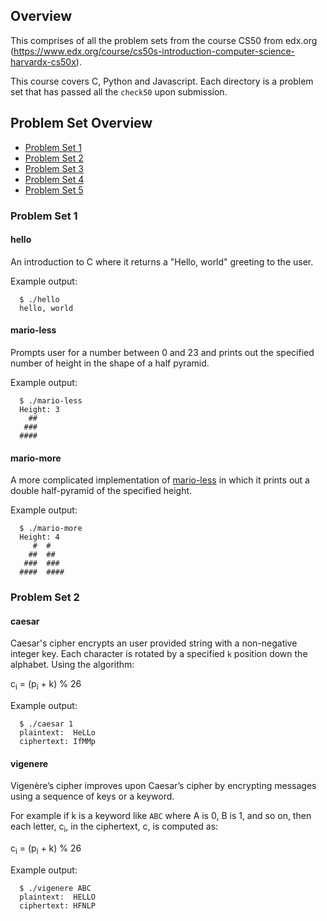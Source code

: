 ## Overview
This comprises of all the problem sets from the course CS50 from edx.org (https://www.edx.org/course/cs50s-introduction-computer-science-harvardx-cs50x).

This course covers C, Python and Javascript. Each directory is a problem set that has passed all the `check50` upon submission.

## Problem Set Overview
- [Problem Set 1](#problem-set-1)
- [Problem Set 2](#problem-set-2)
- [Problem Set 3](#problem-set-3)
- [Problem Set 4](#problem-set-4)
- [Problem Set 5](#problem-set-5)

### Problem Set 1
#### hello
An introduction to C where it returns a "Hello, world" greeting to the user.

Example output:
```
  $ ./hello
  hello, world
```

#### mario-less
Prompts user for a number between 0 and 23 and prints out the specified number of height in the shape of a half pyramid.

Example output:
```
  $ ./mario-less
  Height: 3
    ##
   ###
  ####
```

#### mario-more
A more complicated implementation of [mario-less](#markdown-header-mario-less) in which it prints out a double half-pyramid of the specified height.

Example output:
```
  $ ./mario-more
  Height: 4
     #  #
    ##  ##
   ###  ###
  ####  ####
```

### Problem Set 2
#### caesar
Caesar's cipher encrypts an user provided string with a non-negative integer key. Each character is rotated by a specified `k` position down the alphabet. Using the algorithm:

c<sub>i</sub> = (p<sub>i</sub> + k) % 26

Example output:
```
  $ ./caesar 1
  plaintext:  HeLLo
  ciphertext: IfMMp
```
#### vigenere
Vigenère’s cipher improves upon Caesar’s cipher by encrypting messages using a sequence of keys or a keyword.

For example if k is a keyword like `ABC` where A is 0, B is 1, and so on, then each letter, c<sub>i</sub>, in the ciphertext, c, is computed as:

c<sub>i</sub> = (p<sub>i</sub> + k) % 26

Example output:
```
  $ ./vigenere ABC
  plaintext:  HELLO
  ciphertext: HFNLP
```
